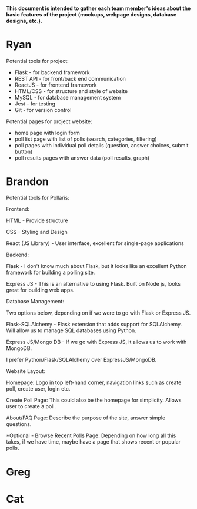 #### This document is intended to gather each team member's ideas about the basic features of the project (mockups, webpage designs, database designs, etc.). 

# Ryan

Potential tools for project:
* Flask - for backend framework
* REST API - for front/back end communication
* ReactJS - for frontend framework
* HTML/CSS - for structure and style of website
* MySQL - for database management system
* Jest - for testing
* Git - for version control

Potential pages for project website:
* home page with login form
* poll list page with list of polls (search, categories, filtering)
* poll pages with individual poll details (question, answer choices, submit button)
* poll results pages with answer data (poll results, graph)


# Brandon

Potential tools for Pollaris:

Frontend:  

  HTML - Provide structure  
  
  CSS - Styling and Design  
  
  React (JS Library) - User interface, excellent for single-page applications

Backend:  

  Flask - I don't know much about Flask, but it looks like an excellent Python framework for building a polling site.  
  
  Express JS - This is an alternative to using Flask. Built on Node js, looks great for building web apps.

Database Management:  

  Two options below, depending on if we were to go with Flask or Express JS.
  
  Flask-SQLAlchemy - Flask extension that adds support for SQLAlchemy. Will allow us to manage SQL databases using Python.  
  
  Express JS/Mongo DB - If we go with Express JS, it allows us to work with MongoDB.

  I prefer Python/Flask/SQLAlchemy over ExpressJS/MongoDB.

Website Layout:  

  Homepage: Logo in top left-hand corner, navigation links such as create poll, create user, login etc.  
  
  Create Poll Page: This could also be the homepage for simplicity. Allows user to create a poll.  
  
  About/FAQ Page: Describe the purpose of the site, answer simple questions.  
  
  *Optional - Browse Recent Polls Page: Depending on how long all this takes, if we have time, maybe have a page that shows recent or popular polls.

# Greg

# Cat
